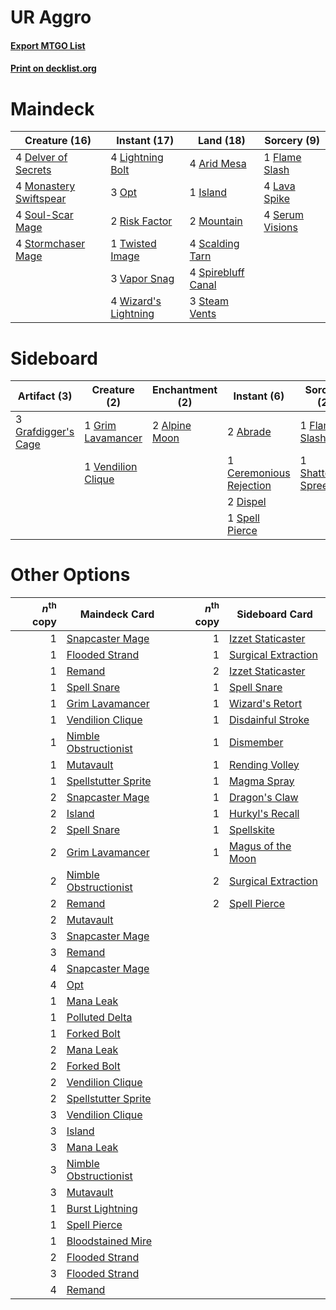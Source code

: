 # UR Aggro

#### [Export MTGO List](../collection/UR%20Aggro/UR%20Aggro.txt)
#### [Print on decklist.org](http://decklist.org/?deckmain=4%09Arid%20Mesa%0A4%09Delver%20of%20Secrets%0A1%09Flame%20Slash%0A1%09Island%0A4%09Lava%20Spike%0A4%09Lightning%20Bolt%0A4%09Monastery%20Swiftspear%0A2%09Mountain%0A3%09Opt%0A2%09Risk%20Factor%0A4%09Scalding%20Tarn%0A4%09Serum%20Visions%0A4%09Soul-Scar%20Mage%0A4%09Spirebluff%20Canal%0A3%09Steam%20Vents%0A4%09Stormchaser%20Mage%0A1%09Twisted%20Image%0A3%09Vapor%20Snag%0A4%09Wizard's%20Lightning&deckside=2%09Abrade%0A2%09Alpine%20Moon%0A1%09Ceremonious%20Rejection%0A2%09Dispel%0A1%09Flame%20Slash%0A3%09Grafdigger's%20Cage%0A1%09Grim%20Lavamancer%0A1%09Shattering%20Spree%0A1%09Spell%20Pierce%0A1%09Vendilion%20Clique)
# Maindeck

|                                          Creature (16)                                          |                                         Instant (17)                                          |                                          Land (18)                                          |                                       Sorcery (9)                                       |
|-------------------------------------------------------------------------------------------------|-----------------------------------------------------------------------------------------------|---------------------------------------------------------------------------------------------|-----------------------------------------------------------------------------------------|
|4 [Delver of Secrets](http://gatherer.wizards.com/Pages/Card/Details.aspx?multiverseid=226749)   |4 [Lightning Bolt](http://gatherer.wizards.com/Pages/Card/Details.aspx?multiverseid=806)       |4 [Arid Mesa](http://gatherer.wizards.com/Pages/Card/Details.aspx?multiverseid=405092)       |1 [Flame Slash](http://gatherer.wizards.com/Pages/Card/Details.aspx?multiverseid=416914) |
|4 [Monastery Swiftspear](http://gatherer.wizards.com/Pages/Card/Details.aspx?multiverseid=438706)|3 [Opt](http://gatherer.wizards.com/Pages/Card/Details.aspx?multiverseid=442948)               |1 [Island](http://gatherer.wizards.com/Pages/Card/Details.aspx?multiverseid=439857)          |4 [Lava Spike](http://gatherer.wizards.com/Pages/Card/Details.aspx?multiverseid=79084)   |
|4 [Soul-Scar Mage](http://gatherer.wizards.com/Pages/Card/Details.aspx?multiverseid=426850)      |2 [Risk Factor](http://gatherer.wizards.com/Pages/Card/Details.aspx?multiverseid=452863)       |2 [Mountain](http://gatherer.wizards.com/Pages/Card/Details.aspx?multiverseid=439859)        |4 [Serum Visions](http://gatherer.wizards.com/Pages/Card/Details.aspx?multiverseid=50145)|
|4 [Stormchaser Mage](http://gatherer.wizards.com/Pages/Card/Details.aspx?multiverseid=407669)    |1 [Twisted Image](http://gatherer.wizards.com/Pages/Card/Details.aspx?multiverseid=442064)     |4 [Scalding Tarn](http://gatherer.wizards.com/Pages/Card/Details.aspx?multiverseid=405107)   |                                                                                         |
|                                                                                                 |3 [Vapor Snag](http://gatherer.wizards.com/Pages/Card/Details.aspx?multiverseid=249373)        |4 [Spirebluff Canal](http://gatherer.wizards.com/Pages/Card/Details.aspx?multiverseid=417822)|                                                                                         |
|                                                                                                 |4 [Wizard's Lightning](http://gatherer.wizards.com/Pages/Card/Details.aspx?multiverseid=443040)|3 [Steam Vents](http://gatherer.wizards.com/Pages/Card/Details.aspx?multiverseid=405109)     |                                                                                         |


# Sideboard

|                                         Artifact (3)                                         |                                        Creature (2)                                         |                                    Enchantment (2)                                     |                                           Instant (6)                                            |                                         Sorcery (2)                                         |
|----------------------------------------------------------------------------------------------|---------------------------------------------------------------------------------------------|----------------------------------------------------------------------------------------|--------------------------------------------------------------------------------------------------|---------------------------------------------------------------------------------------------|
|3 [Grafdigger's Cage](http://gatherer.wizards.com/Pages/Card/Details.aspx?multiverseid=278452)|1 [Grim Lavamancer](http://gatherer.wizards.com/Pages/Card/Details.aspx?multiverseid=430589) |2 [Alpine Moon](http://gatherer.wizards.com/Pages/Card/Details.aspx?multiverseid=447264)|2 [Abrade](http://gatherer.wizards.com/Pages/Card/Details.aspx?multiverseid=430772)               |1 [Flame Slash](http://gatherer.wizards.com/Pages/Card/Details.aspx?multiverseid=416914)     |
|                                                                                              |1 [Vendilion Clique](http://gatherer.wizards.com/Pages/Card/Details.aspx?multiverseid=442065)|                                                                                        |1 [Ceremonious Rejection](http://gatherer.wizards.com/Pages/Card/Details.aspx?multiverseid=417613)|1 [Shattering Spree](http://gatherer.wizards.com/Pages/Card/Details.aspx?multiverseid=456224)|
|                                                                                              |                                                                                             |                                                                                        |2 [Dispel](http://gatherer.wizards.com/Pages/Card/Details.aspx?multiverseid=401858)               |                                                                                             |
|                                                                                              |                                                                                             |                                                                                        |1 [Spell Pierce](http://gatherer.wizards.com/Pages/Card/Details.aspx?multiverseid=425876)         |                                                                                             |


# Other Options

|*n*<sup>th</sup> copy|                                         Maindeck Card                                          |*n*<sup>th</sup> copy|                                        Sideboard Card                                        |
|--------------------:|------------------------------------------------------------------------------------------------|--------------------:|----------------------------------------------------------------------------------------------|
|                    1|[Snapcaster Mage](http://gatherer.wizards.com/Pages/Card/Details.aspx?multiverseid=227676)      |                    1|[Izzet Staticaster](http://gatherer.wizards.com/Pages/Card/Details.aspx?multiverseid=253638)  |
|                    1|[Flooded Strand](http://gatherer.wizards.com/Pages/Card/Details.aspx?multiverseid=405098)       |                    1|[Surgical Extraction](http://gatherer.wizards.com/Pages/Card/Details.aspx?multiverseid=397706)|
|                    1|[Remand](http://gatherer.wizards.com/Pages/Card/Details.aspx?multiverseid=380255)               |                    2|[Izzet Staticaster](http://gatherer.wizards.com/Pages/Card/Details.aspx?multiverseid=253638)  |
|                    1|[Spell Snare](http://gatherer.wizards.com/Pages/Card/Details.aspx?multiverseid=446100)          |                    1|[Spell Snare](http://gatherer.wizards.com/Pages/Card/Details.aspx?multiverseid=446100)        |
|                    1|[Grim Lavamancer](http://gatherer.wizards.com/Pages/Card/Details.aspx?multiverseid=430589)      |                    1|[Wizard's Retort](http://gatherer.wizards.com/Pages/Card/Details.aspx?multiverseid=442963)    |
|                    1|[Vendilion Clique](http://gatherer.wizards.com/Pages/Card/Details.aspx?multiverseid=442065)     |                    1|[Disdainful Stroke](http://gatherer.wizards.com/Pages/Card/Details.aspx?multiverseid=420705)  |
|                    1|[Nimble Obstructionist](http://gatherer.wizards.com/Pages/Card/Details.aspx?multiverseid=430729)|                    1|[Dismember](http://gatherer.wizards.com/Pages/Card/Details.aspx?multiverseid=382182)          |
|                    1|[Mutavault](http://gatherer.wizards.com/Pages/Card/Details.aspx?multiverseid=370733)            |                    1|[Rending Volley](http://gatherer.wizards.com/Pages/Card/Details.aspx?multiverseid=394663)     |
|                    1|[Spellstutter Sprite](http://gatherer.wizards.com/Pages/Card/Details.aspx?multiverseid=139429)  |                    1|[Magma Spray](http://gatherer.wizards.com/Pages/Card/Details.aspx?multiverseid=426843)        |
|                    2|[Snapcaster Mage](http://gatherer.wizards.com/Pages/Card/Details.aspx?multiverseid=227676)      |                    1|[Dragon's Claw](http://gatherer.wizards.com/Pages/Card/Details.aspx?multiverseid=129527)      |
|                    2|[Island](http://gatherer.wizards.com/Pages/Card/Details.aspx?multiverseid=439857)               |                    1|[Hurkyl's Recall](http://gatherer.wizards.com/Pages/Card/Details.aspx?multiverseid=135260)    |
|                    2|[Spell Snare](http://gatherer.wizards.com/Pages/Card/Details.aspx?multiverseid=446100)          |                    1|[Spellskite](http://gatherer.wizards.com/Pages/Card/Details.aspx?multiverseid=397743)         |
|                    2|[Grim Lavamancer](http://gatherer.wizards.com/Pages/Card/Details.aspx?multiverseid=430589)      |                    1|[Magus of the Moon](http://gatherer.wizards.com/Pages/Card/Details.aspx?multiverseid=136152)  |
|                    2|[Nimble Obstructionist](http://gatherer.wizards.com/Pages/Card/Details.aspx?multiverseid=430729)|                    2|[Surgical Extraction](http://gatherer.wizards.com/Pages/Card/Details.aspx?multiverseid=397706)|
|                    2|[Remand](http://gatherer.wizards.com/Pages/Card/Details.aspx?multiverseid=380255)               |                    2|[Spell Pierce](http://gatherer.wizards.com/Pages/Card/Details.aspx?multiverseid=425876)       |
|                    2|[Mutavault](http://gatherer.wizards.com/Pages/Card/Details.aspx?multiverseid=370733)            |                     |                                                                                              |
|                    3|[Snapcaster Mage](http://gatherer.wizards.com/Pages/Card/Details.aspx?multiverseid=227676)      |                     |                                                                                              |
|                    3|[Remand](http://gatherer.wizards.com/Pages/Card/Details.aspx?multiverseid=380255)               |                     |                                                                                              |
|                    4|[Snapcaster Mage](http://gatherer.wizards.com/Pages/Card/Details.aspx?multiverseid=227676)      |                     |                                                                                              |
|                    4|[Opt](http://gatherer.wizards.com/Pages/Card/Details.aspx?multiverseid=442948)                  |                     |                                                                                              |
|                    1|[Mana Leak](http://gatherer.wizards.com/Pages/Card/Details.aspx?multiverseid=45242)             |                     |                                                                                              |
|                    1|[Polluted Delta](http://gatherer.wizards.com/Pages/Card/Details.aspx?multiverseid=405104)       |                     |                                                                                              |
|                    1|[Forked Bolt](http://gatherer.wizards.com/Pages/Card/Details.aspx?multiverseid=401702)          |                     |                                                                                              |
|                    2|[Mana Leak](http://gatherer.wizards.com/Pages/Card/Details.aspx?multiverseid=45242)             |                     |                                                                                              |
|                    2|[Forked Bolt](http://gatherer.wizards.com/Pages/Card/Details.aspx?multiverseid=401702)          |                     |                                                                                              |
|                    2|[Vendilion Clique](http://gatherer.wizards.com/Pages/Card/Details.aspx?multiverseid=442065)     |                     |                                                                                              |
|                    2|[Spellstutter Sprite](http://gatherer.wizards.com/Pages/Card/Details.aspx?multiverseid=139429)  |                     |                                                                                              |
|                    3|[Vendilion Clique](http://gatherer.wizards.com/Pages/Card/Details.aspx?multiverseid=442065)     |                     |                                                                                              |
|                    3|[Island](http://gatherer.wizards.com/Pages/Card/Details.aspx?multiverseid=439857)               |                     |                                                                                              |
|                    3|[Mana Leak](http://gatherer.wizards.com/Pages/Card/Details.aspx?multiverseid=45242)             |                     |                                                                                              |
|                    3|[Nimble Obstructionist](http://gatherer.wizards.com/Pages/Card/Details.aspx?multiverseid=430729)|                     |                                                                                              |
|                    3|[Mutavault](http://gatherer.wizards.com/Pages/Card/Details.aspx?multiverseid=370733)            |                     |                                                                                              |
|                    1|[Burst Lightning](http://gatherer.wizards.com/Pages/Card/Details.aspx?multiverseid=397662)      |                     |                                                                                              |
|                    1|[Spell Pierce](http://gatherer.wizards.com/Pages/Card/Details.aspx?multiverseid=425876)         |                     |                                                                                              |
|                    1|[Bloodstained Mire](http://gatherer.wizards.com/Pages/Card/Details.aspx?multiverseid=405094)    |                     |                                                                                              |
|                    2|[Flooded Strand](http://gatherer.wizards.com/Pages/Card/Details.aspx?multiverseid=405098)       |                     |                                                                                              |
|                    3|[Flooded Strand](http://gatherer.wizards.com/Pages/Card/Details.aspx?multiverseid=405098)       |                     |                                                                                              |
|                    4|[Remand](http://gatherer.wizards.com/Pages/Card/Details.aspx?multiverseid=380255)               |                     |                                                                                              |

